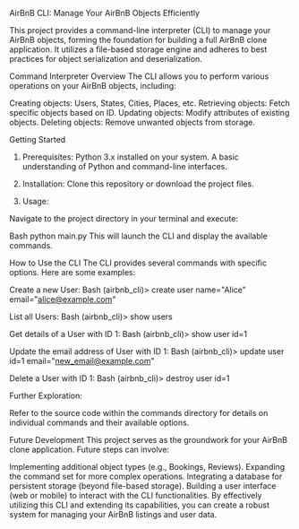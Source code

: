 AirBnB CLI: Manage Your AirBnB Objects Efficiently

This project provides a command-line interpreter (CLI) to manage your AirBnB objects, forming the foundation for building a full AirBnB clone application. It utilizes a file-based storage engine and adheres to best practices for object serialization and deserialization.

Command Interpreter Overview
The CLI allows you to perform various operations on your AirBnB objects, including:

Creating objects: Users, States, Cities, Places, etc.
Retrieving objects: Fetch specific objects based on ID.
Updating objects: Modify attributes of existing objects.
Deleting objects: Remove unwanted objects from storage.

Getting Started
1. Prerequisites:
Python 3.x installed on your system.
A basic understanding of Python and command-line interfaces.

2. Installation:
Clone this repository or download the project files.

3. Usage:

Navigate to the project directory in your terminal and execute:

Bash
python main.py
This will launch the CLI and display the available commands.

How to Use the CLI
The CLI provides several commands with specific options. Here are some examples:

Create a new User:
Bash
(airbnb_cli)> create user name="Alice" email="alice@example.com"

List all Users:
Bash
(airbnb_cli)> show users

Get details of a User with ID 1:
Bash
(airbnb_cli)> show user id=1

Update the email address of User with ID 1:
Bash
(airbnb_cli)> update user id=1 email="new_email@example.com"

Delete a User with ID 1:
Bash
(airbnb_cli)> destroy user id=1

Further Exploration:

Refer to the source code within the commands directory for details on individual commands and their available options.

Future Development
This project serves as the groundwork for your AirBnB clone application. Future steps can involve:

Implementing additional object types (e.g., Bookings, Reviews).
Expanding the command set for more complex operations.
Integrating a database for persistent storage (beyond file-based storage).
Building a user interface (web or mobile) to interact with the CLI functionalities.
By effectively utilizing this CLI and extending its capabilities, you can create a robust system for managing your AirBnB listings and user data.